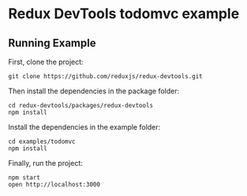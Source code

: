# Redux DevTools todomvc example

## Running Example

First, clone the project:

```
git clone https://github.com/reduxjs/redux-devtools.git
```

Then install the dependencies in the package folder:

```
cd redux-devtools/packages/redux-devtools
npm install
```

Install the dependencies in the example folder:

```
cd examples/todomvc
npm install
```

Finally, run the project:

```
npm start
open http://localhost:3000
```
